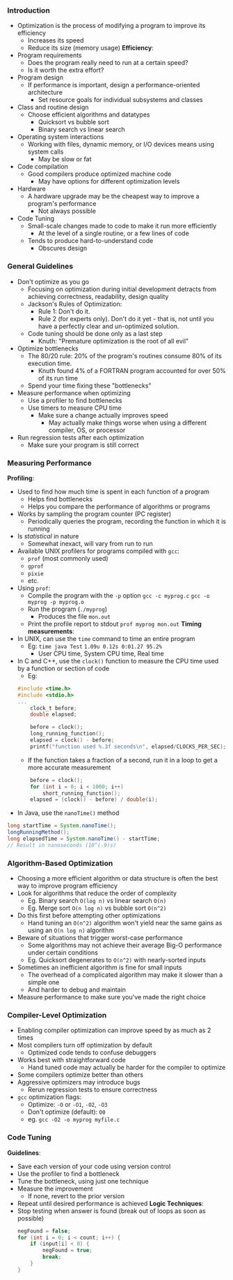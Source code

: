 ### Introduction
 - Optimization is the process of modifying a program to improve its efficiency
	 - Increases its speed
	 - Reduce its size (memory usage)
**Efficiency**:
 - Program requirements
	 - Does the program really need to run at a certain speed?
	 - Is it worth the extra effort?
 - Program design
	 - If performance is important, design a performance-oriented architecture
		 - Set resource goals for individual subsystems and classes
 - Class and routine design
	 - Choose efficient algorithms and datatypes
		 - Quicksort vs bubble sort
		 - Binary search vs linear search
 - Operating system interactions
	 - Working with files, dynamic memory, or I/O devices means using system calls
		 - May be slow or fat
 - Code compilation
	 - Good compilers produce optimized machine code
		 - May have options for different optimization levels
 - Hardware
	 - A hardware upgrade may be the cheapest way to improve a program's performance
		 - Not always possible
 - Code Tuning
	 - Small-scale changes made to code to make it run more efficiently
		 - At the level of a single routine, or a few lines of code
	 - Tends to produce hard-to-understand code
		 - Obscures design

### General Guidelines
 - Don't optimize as you go
	 - Focusing on optimization during initial development detracts from achieving correctness, readability, design quality
	 - Jackson's Rules of Optimization:
		 - Rule 1: Don't do it.
		 - Rule 2 (for experts only). Don't do it yet - that is, not until you have a perfectly clear and un-optimized solution.
	 - Code tuning should be done only as a last step
		 - Knuth: "Premature optimization is the root of all evil"
 - Optimize bottlenecks
	 - The 80/20 rule: 20% of the program's routines consume 80% of its execution time.
		 - Knuth found 4% of a FORTRAN program accounted for over 50% of its run time
	 - Spend your time fixing these "bottlenecks"
 - Measure performance when optimizing
	 - Use a profiler to find bottlenecks
	 - Use timers to measure CPU time
		 - Make sure a change actually improves speed
			 - May actually make things worse when using a different compiler, OS, or processor
 - Run regression tests after each optimization
	 - Make sure your program is still correct

### Measuring Performance
**Profiling**:
 - Used to find how much time is spent in each function of a program
	 - Helps find bottlenecks
	 - Helps you compare the performance of algorithms or programs
 - Works by sampling the program counter (PC register)
	 - Periodically queries the program, recording the function in which it is running
 - Is *statistical* in nature
	 - Somewhat inexact, will vary from run to run
 - Available UNIX profilers for programs compiled with `gcc`:
	 - `prof` (most commonly used)
	 - `gprof`
	 - `pixie`
	 - etc.
 - Using `prof`:
	 - Compile the program with the `-p` option
		   `gcc -c myprog.c`
		   `gcc -o myprog -p myprog.o`
	 - Run the program (`./myprog`)
		 - Produces the file `mon.out`
	 - Print the profile report to stdout
		   `prof myprog mon.out`
**Timing measurements**:
 - In UNIX, can use the `time` command to time an entire program
	 - Eg: `time java Test`
		   `1.09u 0.12s 0:01.27 95.2%`
		- User CPU time, System CPU time, Real time
- In C and C++, use the `clock()` function to measure the CPU time used by a function or section of code
	- Eg:
    ```c
	#include <time.h>
	#include <stdio.h>
	...
		clock_t before;
		double elapsed;

		before = clock();
		long_running_function();
		elapsed = clock() - before;
		printf("function used %.3f seconds\n", elapsed/CLOCKS_PER_SEC);
	```
	 - If the function takes a fraction of a second, run it in a loop to get a more accurate measurement
	```c
		before = clock();
		for (int i = 0; i < 1000; i++)
			short_running_function();
		elapsed = (clock() - before) / double(i);
	```
 - In Java, use the `nanoTime()` method
```java
long startTime = System.nanoTime();
longRunningMethod();
long elapsedTime = System.nanoTime() - startTime;
// Result in nanoseconds (10^(-9)s)
```

### Algorithm-Based Optimization
 - Choosing a more efficient algorithm or data structure is often the best way to improve program efficiency
 - Look for algorithms that reduce the order of complexity
	 - Eg. Binary search `O(log n)` vs linear search `O(n)`
	 - Eg. Merge sort `O(n log n)` vs bubble sort `O(n^2)`
 - Do this first before attempting other optimizations
	 - Hand tuning an `O(n^2)` algorithm won't yield near the same gains as using an `O(n log n)` algorithm
 - Beware of situations that trigger worst-case performance
	 - Some algorithms may not achieve their average Big-O performance under certain conditions
	 - Eg. Quicksort degenerates to `O(n^2)` with nearly-sorted inputs
 - Sometimes an inefficient algorithm is fine for small inputs
	 - The overhead of a complicated algorithm may make it slower than a simple one
	 - And harder to debug and maintain
 - Measure performance to make sure you've made the right choice

### Compiler-Level Optimization
 - Enabling compiler optimization can improve speed by as much as 2 times
 - Most compilers turn off optimization by default
	 - Optimized code tends to confuse debuggers
 - Works best with straightforward code
	 - Hand tuned code may actually be harder for the compiler to optimize
 - Some compilers optimize better than others
 - Aggressive optimizers may introduce bugs
	 - Rerun regression tests to ensure correctness
 - `gcc` optimization flags:
	 - Optimize: `-O` or `-O1`, `-O2`, `-O3`
	 - Don't optimize (default): `O0`
	 - eg. `gcc -O2 -o myprog myfile.c`

### Code Tuning
**Guidelines**:
 - Save each version of your code using version control
 - Use the profiler to find a bottleneck
 - Tune the bottleneck, using just one technique
 - Measure the improvement
	 - If none, revert to the prior version
 - Repeat until desired performance is achieved
**Logic Techniques**:
 - Stop testing when answer is found (break out of loops as soon as possible)
	```java
	negFound = false;
	for (int i = 0; i < count; i++) {
		if (input[i] < 0) {
			negFound = true;
			break;
		}
	}
	```
